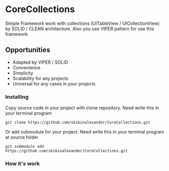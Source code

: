 # CoreCollections
Simple Framework work with collections (UITableView / UICollectionView) by SOLID / CLEAN  architecture. Also you use VIPER pattern for use this framework

## Opportunities

* Adapted by VIPER / SOLID
* Сonvenience
* Simplicity
* Scalability for any projects
* Universal for any cases in your projects

### Installing

Copy source code in your project with clone repository. Need write this in your terminal program

```
git clone https://github.com/skibinalexander/CoreCollections.git
```
Or add submodule for your project. Need write this in your terminal program at source folder

```
git submodule add https://github.com/skibinalexander/CoreCollections.git
```

### How it's work


